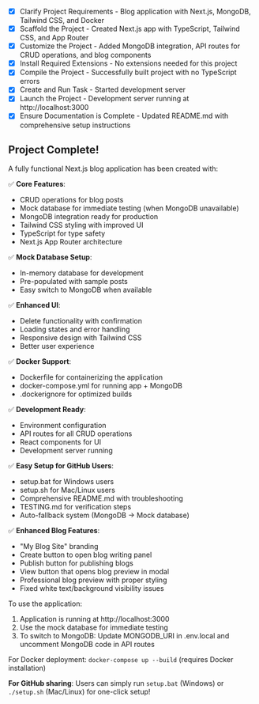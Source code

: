 - [x] Clarify Project Requirements - Blog application with Next.js, MongoDB, Tailwind CSS, and Docker
- [x] Scaffold the Project - Created Next.js app with TypeScript, Tailwind CSS, and App Router
- [x] Customize the Project - Added MongoDB integration, API routes for CRUD operations, and blog components  
- [x] Install Required Extensions - No extensions needed for this project
- [x] Compile the Project - Successfully built project with no TypeScript errors
- [x] Create and Run Task - Started development server
- [x] Launch the Project - Development server running at http://localhost:3000
- [x] Ensure Documentation is Complete - Updated README.md with comprehensive setup instructions

## Project Complete!

A fully functional Next.js blog application has been created with:

✅ **Core Features**:
- CRUD operations for blog posts
- Mock database for immediate testing (when MongoDB unavailable)
- MongoDB integration ready for production
- Tailwind CSS styling with improved UI
- TypeScript for type safety
- Next.js App Router architecture

✅ **Mock Database Setup**:
- In-memory database for development
- Pre-populated with sample posts
- Easy switch to MongoDB when available

✅ **Enhanced UI**:
- Delete functionality with confirmation
- Loading states and error handling
- Responsive design with Tailwind CSS
- Better user experience

✅ **Docker Support**:
- Dockerfile for containerizing the application
- docker-compose.yml for running app + MongoDB
- .dockerignore for optimized builds

✅ **Development Ready**:
- Environment configuration
- API routes for all CRUD operations
- React components for UI
- Development server running

✅ **Easy Setup for GitHub Users**:
- setup.bat for Windows users
- setup.sh for Mac/Linux users
- Comprehensive README.md with troubleshooting
- TESTING.md for verification steps
- Auto-fallback system (MongoDB → Mock database)

✅ **Enhanced Blog Features**:
- "My Blog Site" branding
- Create button to open blog writing panel
- Publish button for publishing blogs
- View button that opens blog preview in modal
- Professional blog preview with proper styling
- Fixed white text/background visibility issues

To use the application:
1. Application is running at http://localhost:3000
2. Use the mock database for immediate testing
3. To switch to MongoDB: Update MONGODB_URI in .env.local and uncomment MongoDB code in API routes

For Docker deployment: `docker-compose up --build` (requires Docker installation)

**For GitHub sharing**: Users can simply run `setup.bat` (Windows) or `./setup.sh` (Mac/Linux) for one-click setup!

